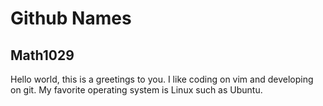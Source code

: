 # Github Names
## Math1029

Hello world, this is a greetings to you. I like coding on vim and developing on git.
My favorite operating system is Linux such as Ubuntu.
